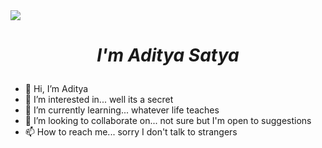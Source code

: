 <div><img src="https://i.pinimg.com/originals/d4/7b/ab/d47babc4a6066749430a4a4e3abfd8b4.gif"/></div>
<h1 align="center"> 

  **_I'm Aditya Satya_**   

 </h1>
 
- 👋 Hi, I’m Aditya
- 👀 I’m interested in... well its a secret
- 🌱 I’m currently learning... whatever life teaches
- 💞️ I’m looking to collaborate on... not sure but I'm open to suggestions
- 📫 How to reach me... sorry I don't talk to strangers

<!---
imAdityaSatya/imAdityaSatya is a ✨ special ✨ repository because its `README.md` (this file) appears on your GitHub profile.
You can click the Preview link to take a look at your changes.
--->
